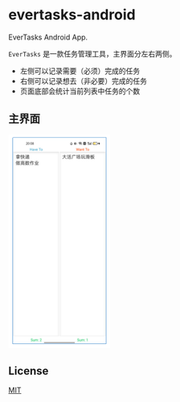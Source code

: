 # evertasks-android

EverTasks Android App.  

`EverTasks` 是一款任务管理工具，主界面分左右两侧。

- 左侧可以记录需要（必须）完成的任务
 - 右侧可以记录想去（非必要）完成的任务
 - 页面底部会统计当前列表中任务的个数

## 主界面

<img src="https://raw.githubusercontent.com/combofish/evertasks-android/master/main-ui.png" title="main-ui" width=40%>

## License

[MIT](http://opensource.org/licenses/MIT)
